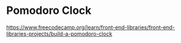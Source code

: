 # Pomodoro Clock

https://www.freecodecamp.org/learn/front-end-libraries/front-end-libraries-projects/build-a-pomodoro-clock
